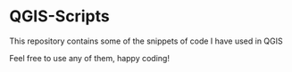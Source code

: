 # QGIS-Scripts

This repository contains some of the snippets of code I have used in QGIS

Feel free to use any of them, happy coding!
